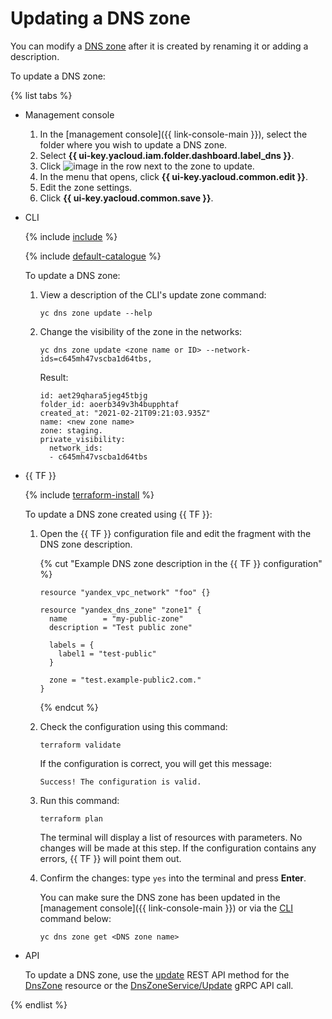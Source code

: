 # Updating a DNS zone

You can modify a [DNS zone](../concepts/dns-zone.md) after it is created by renaming it or adding a description.

To update a DNS zone:

{% list tabs %}

- Management console

   1. In the [management console]({{ link-console-main }}), select the folder where you wish to update a DNS zone.
   1. Select **{{ ui-key.yacloud.iam.folder.dashboard.label_dns }}**.
   1. Click ![image](../../_assets/options.svg) in the row next to the zone to update.
   1. In the menu that opens, click **{{ ui-key.yacloud.common.edit }}**.
   1. Edit the zone settings.
   1. Click **{{ ui-key.yacloud.common.save }}**.

- CLI

   {% include [include](../../_includes/cli-install.md) %}

   {% include [default-catalogue](../../_includes/default-catalogue.md) %}

   To update a DNS zone:

   1. View a description of the CLI's update zone command:

      ```
      yc dns zone update --help
      ```

   1. Change the visibility of the zone in the networks:

      ```
      yc dns zone update <zone name or ID> --network-ids=c645mh47vscba1d64tbs,
      ```

      Result:

      ```
      id: aet29qhara5jeg45tbjg
      folder_id: aoerb349v3h4bupphtaf
      created_at: "2021-02-21T09:21:03.935Z"
      name: <new zone name>
      zone: staging.
      private_visibility:
        network_ids:
        - c645mh47vscba1d64tbs
      ```

- {{ TF }}

   {% include [terraform-install](../../_includes/terraform-install.md) %}

   To update a DNS zone created using {{ TF }}:

   1. Open the {{ TF }} configuration file and edit the fragment with the DNS zone description.

      {% cut "Example DNS zone description in the {{ TF }} configuration" %}

      ```hcl
      resource "yandex_vpc_network" "foo" {}

      resource "yandex_dns_zone" "zone1" {
        name        = "my-public-zone"
        description = "Test public zone"

        labels = {
          label1 = "test-public"
        }

        zone = "test.example-public2.com."
      }
      ```

      {% endcut %}

   1. Check the configuration using this command:
      ```
      terraform validate
      ```

      If the configuration is correct, you will get this message:

      ```
      Success! The configuration is valid.
      ```

   1. Run this command:
      ```
      terraform plan
      ```

      The terminal will display a list of resources with parameters. No changes will be made at this step. If the configuration contains any errors, {{ TF }} will point them out.


   1. Confirm the changes: type `yes` into the terminal and press **Enter**.

      You can make sure the DNS zone has been updated in the [management console]({{ link-console-main }}) or via the [CLI](../../cli/quickstart.md) command below:

      ```
      yc dns zone get <DNS zone name>
      ```

- API

   To update a DNS zone, use the [update](../api-ref/DnsZone/update.md) REST API method for the [DnsZone](../api-ref/DnsZone/index.md) resource or the [DnsZoneService/Update](../api-ref/grpc/dns_zone_service.md#Update) gRPC API call.

{% endlist %}
